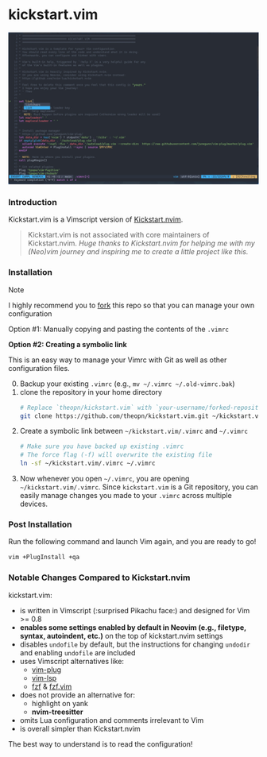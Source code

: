 # kickstart.vim

![kickstart-vim-screenshot](./kickstart-vim-screenshot.jpg)

### Introduction

Kickstart.vim is a Vimscript version of [Kickstart.nvim](https://github.com/nvim-lua/kickstart.nvim).

> Kickstart.vim is not associated with core maintainers of Kickstart.nvim. *Huge thanks to Kickstart.nvim for helping me with my (Neo)vim journey and inspiring me to create a little project like this.*

### Installation

> [!NOTE]
> I highly recommend you to [fork](https://docs.github.com/en/get-started/quickstart/fork-a-repo) this repo so that you can manage your own configuration

Option #1: Manually copying and pasting the contents of the `.vimrc`

**Option #2: Creating a symbolic link**

This is an easy way to manage your Vimrc with Git as well as other configuration files.

0. Backup your existing `.vimrc` (e.g., `mv ~/.vimrc ~/.old-vimrc.bak`)
1. clone the repository in your home directory
    ```bash
    # Replace `theopn/kickstart.vim` with `your-username/forked-repository-name` if you made a fork
    git clone https://github.com/theopn/kickstart.vim.git ~/kickstart.vim
    ```
2. Create a symbolic link between `~/kickstart.vim/.vimrc` and `~/.vimrc`
    ```bash
    # Make sure you have backed up existing .vimrc
    # The force flag (-f) will overwrite the existing file
    ln -sf ~/kickstart.vim/.vimrc ~/.vimrc
    ```
3. Now whenever you open `~/.vimrc`, you are opening `~/kickstart.vim/.vimrc`.
    Since `kickstart.vim` is a Git repository, you can easily manage changes you made to your `.vimrc` across multiple devices.

### Post Installation

Run the following command and launch Vim again, and you are ready to go!

```bash
vim +PlugInstall +qa
```

### Notable Changes Compared to Kickstart.nvim

kickstart.vim:

- is written in Vimscript (:surprised Pikachu face:) and designed for Vim >= 0.8
- **enables some settings enabled by default in Neovim (e.g., filetype, syntax, autoindent, etc.)** on the top of kickstart.nvim settings
- disables `undofile` by default, but the instructions for changing `undodir` and enabling `undofile` are included
- uses Vimscript alternatives like:
    - [vim-plug](https://github.com/junegunn/vim-plug)
    - [vim-lsp](https://github.com/prabirshrestha/vim-lsp)
    - [fzf](https://github.com/junegunn/fzf) & [fzf.vim](https://github.com/junegunn/fzf.vim)
- does not provide an alternative for:
    - highlight on yank
    - **nvim-treesitter**
- omits Lua configuration and comments irrelevant to Vim
- is overall simpler than Kickstart.nvim

The best way to understand is to read the configuration!

